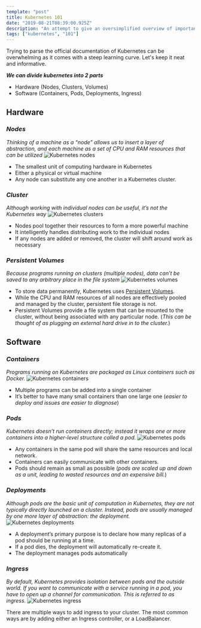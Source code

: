 ```yaml
---
template: "post"
title: Kubernetes 101
date: "2019-08-21T08:39:00.925Z"
description: "An attempt to give an oversimplified overview of important components of Kubernetes and how they fit together"
tags: ["kubernetes", "101"]
---
```


Trying to parse the official documentation of Kubernetes can be overwhelming as it comes with a steep learning curve.
Let's keep it neat and informative.

_**We can divide kubernetes into 2 parts**_
- Hardware (Nodes, Clusters, Volumes)
- Software (Containers, Pods, Deployments, Ingress)



## **Hardware**

### **_Nodes_**

*Thinking of a machine as a “node” allows us to insert a layer of abstraction, and each machine as a set of CPU and RAM resources that can be utilized*
![Kubernetes nodes](_nodes.png)

- The smallest unit of computing hardware in Kubernetes
- Either a physical or virtual machine
- Any node can substitute any one another in a Kubernetes cluster.

### **_Cluster_**

*Although working with individual nodes can be useful, it’s not the Kubernetes way*
![Kubernetes clusters](_clusters.png)

- Nodes pool together their resources to form a more powerful machine
- It intelligently handles distributing work to the individual nodes
- If any nodes are added or removed, the cluster will shift around work as necessary


### **_Persistent Volumes_**

*Because programs running on clusters (multiple nodes), data can’t be saved to any arbitrary place in the file system*
![Kubernetes volumes](_volumes.png)

- To store data permanently, Kubernetes uses [Persistent Volumes](https://kubernetes.io/docs/concepts/storage/persistent-volumes/).
- While the CPU and RAM resources of all nodes are effectively pooled and managed by the cluster, persistent file storage is not.
- Persistent Volumes provide a file system that can be mounted to the cluster, without being associated with any particular node. (*This can be thought of as plugging an external hard drive in to the cluster.*)


## **Software**

### **_Containers_**

*Programs running on Kubernetes are packaged as Linux containers such as Docker.*
![Kubernetes containers](_containers.png)

- Multiple programs can be added into a single container
- It’s better to have many small containers than one large one (*easier to deploy and issues are easier to diagnose*)
  

### **_Pods_**

*Kubernetes doesn’t run containers directly; instead it wraps one or more containers into a higher-level structure called a pod.*
![Kubernetes pods](_pods.png)

- Any containers in the same pod will share the same resources and local network.
- Containers can easily communicate with other containers.
- Pods should remain as small as possible (*pods are scaled up and down as a unit, leading to wasted resources and an expensive bill.*)


### **_Deployments_**

*Although pods are the basic unit of computation in Kubernetes, they are not typically directly launched on a cluster. Instead, pods are usually managed by one more layer of abstraction: the deployment.*
![Kubernetes deployments](_deployments.png)

- A deployment’s primary purpose is to declare how many replicas of a pod should be running at a time.
- If a pod dies, the deployment will automatically re-create it.
- The deployment manages pods automatically
  

### **_Ingress_**

*By default, Kubernetes provides isolation between pods and the outside world. If you want to communicate with a service running in a pod, you have to open up a channel for communication. This is referred to as ingress.*
![Kubernetes ingress](_ingress.png)

There are multiple ways to add ingress to your cluster. The most common ways are by adding either an Ingress controller, or a LoadBalancer. 
